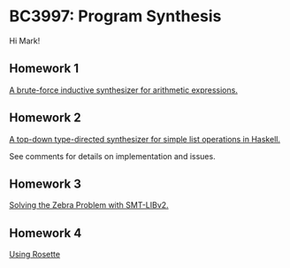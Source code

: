 # BC3997: Program Synthesis
Hi Mark!

## Homework 1
[A brute-force inductive synthesizer for arithmetic expressions.](homework1/)

## Homework 2
[A top-down type-directed synthesizer for simple list operations in Haskell.](homework2/)

See comments for details on implementation and issues.

## Homework 3
[Solving the Zebra Problem with SMT-LIBv2.](homework3/)

## Homework 4
[Using Rosette](homework4/)
